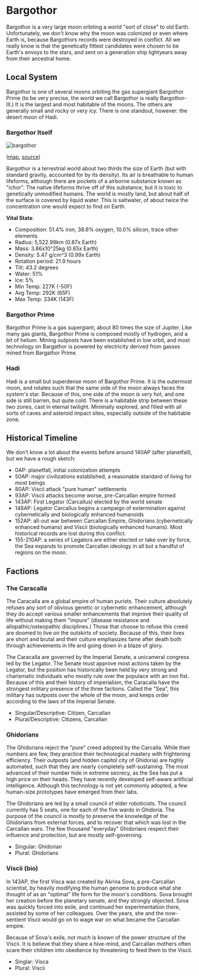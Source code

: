 # Bargothor

Bargothor is a very large moon orbiting a world "sort of close" to old
Earth. Unfortunately, we don't know why the moon was colonized or even where
Earth is, because Bargothors records were destroyed in conflict. All we really
know is that the genetically fittest candidates were chosen to be Earth's envoys
to the stars, and sent on a generation ship lightyears away from their ancestral
home.

## Local System

Bargothor is one of several moons orbiting the gas supergiant Bargothor Prime
(to be very precise, the world we call Bargothor is really Bargothor-III.) It is
the largest and most habitable of the moons. The others are generally small and
rocky or very icy. There is one standout, however: the desert moon of Hadi.

### Bargothor Itself

![bargothor](bargothor_animated.gif)

([map](bargothor_isosahedral.gif), [source](http://worldgen.bin.sh/worldgen.cgi?palette=Atlas&iter=5000&cmd=Create&name=Bargothor&pct_ice=7&height=400&seed=1666306175&projection=Animated&pct_water=50&motif=SciFi))

Bargothor is a terrestrial world about two thirds the size of Earth (but with
standard gravity, accounted for by its density). Its air is breathable to human
lifeforms, although there are pockets of a airborne substance known as
"ichor". The native lifeforms thrive off of this substance, but it is toxic to
genetically unmodified humans. The world is mostly land, but about half of the
surface is covered by liquid water. This is saltwater, of about twice the
concentration one would expect to find on Earth.

**Vital Stats**:

- Composition: 51.4% iron, 38.6% oxygen, 10.0% silicon, trace other elements
- Radius: 5,522.99km (0.87x Earth)
- Mass: 3.86x10^25kg (0.65x Earth)
- Density: 5.47 g/cm^3 (0.99x Earth)
- Rotation period: 21.9 hours
- Tilt: 43.2 degrees
- Water: 51%
- Ice: 5%
- Min Temp: 227K (-50F)
- Avg Temp: 292K (65F)
- Max Temp: 334K (143F)

### Bargothor Prime

Bargothor Prime is a gas supergiant, about 80 times the size of Jupiter. Like
many gas giants, Bargothor Prime is composed mostly of hydrogen, and a bit of
helium. Mining outposts have been established in low orbit, and most technology
on Bargathor is powered by electricity derived from gasses mined from Bargathor
Prime.

### Hadi

Hadi is a small but superdense moon of Bargothor Prime. It is the outermost
moon, and rotates such that the same side of the moon always faces the system's
star. Because of this, one side of the moon is *very* hot, and one side is still
barren, but quite cold. There is a habitable strip between these two zones, cast
in eternal twilight. Minimally explored, and filled with all sorts of caves and
asteroid impact sites, especially outside of the habitable zone.

## Historical Timeline

We don't know a lot about the events before around 140AP (after planetfall), but
we have a rough sketch:

- 0AP: planetfall, initial colonization attempts
- 50AP: major civilizations established, a reasonable standard of living for
  most beings
- 80AP: Viscii attack "pure human" settlements
- 93AP: Viscii attacks become worse, pre-Carcallan empire formed
- 143AP: First Legator (Carcallus) elected by the world senate
- 148AP: Legator Carcallus begins a campaign of extermination against
  cybernetically and biologically enhanced humanoids
- 152AP: all-out war between Carcallan Empire, Ghidorians (cybernetically
  enhanced humans) and Viscii (biologically enhanced humans). Most historical
  records are lost during this conflict.
- 155-210AP: a series of Legators are either elected or take over by force, the
  Sea expands to promote Carcallan ideology in all but a handful of regions on
  the moon.

## Factions

### The Caracalla

The Caracalla are a global empire of human purists. Their culture absolutely
refuses any sort of obvious genetic or cybernetic enhancement, although they do
accept various smaller enhancements that improve their quality of life without
making them "impure" (disease resistance and allopathic/osteopathic
disciplines.) Those that choose to refuse this creed are doomed to live on the
outskirts of society. Because of this, their lives are short and brutal and
their culture emphasizes fame after death both through achievements in life and
going down in a blaze of glory.

The Caracalla are governed by the Imperial Senate, a unicameral congress led by
the Legator. The Senate must approve most actions taken by the Legator, but the
position has historically been held by very strong and charismatic individuals
who mostly rule over the populace with an iron fist. Because of this and their
history of imperialism, the Caracalla have the strongest military presence of
the three factions. Called the "Sea", this military has outposts over the whole
of the moon, and keeps order according to the laws of the Imperial Senate.

- Singular/Descriptive: Citizen, Carcallan
- Plural/Descriptive: Citizens, Carcallan

### Ghidorians

The Ghidorians reject the "pure" creed adopted by the Carcalla. While their
numbers are few, they practice their technological mastery with frightening
efficiency. Their outposts (and hidden capitol city of Ghidoria) are highly
automated, such that they are nearly completely self-sustaining. The most
advanced of their number hide in extreme secrecy, as the Sea has put a high
price on their heads. They have recently developed self-aware artificial
intelligence. Although this technology is not yet commonly adopted, a few
human-size prototypes have emerged from their labs.

The Ghidorians are led by a small council of elder roboticists. The council
currently has 5 seats, one for each of the five wards in Ghidoria. The purpose
of the council is mostly to preserve the knowledge of the Ghidorians from
external forces, and to recover that which was lost in the Carcallan wars. The
few thousand "everyday" Ghidorians respect their influence and protection, but
are mostly self-governing.

- Singular: Ghidorian
- Plural: Ghidorians

### Viscii (bio)

In 143AP, the first Visca was created by Akrina Sova, a pre-Carcallan
scientist, by heavily modifying the human genome to produce what she thought of
as an "optimal" life form for the moon's conditions. Sova brought her creation
before the planetary senate, and they strongly objected. Sova was quickly forced
into exile, and continued her experimentation there, assisted by some of her
colleagues. Over the years, she and the now-sentient Viscii would go on to wage
war on what became the Carcallan empire.

Because of Sova's exile, not much is known of the power structure of the
Viscii. It is believe that they share a hive-mind, and Carcallan mothers often
scare their children into obedience by threatening to feed them to the Viscii.

- Singlar: Visca
- Plural: Viscii
